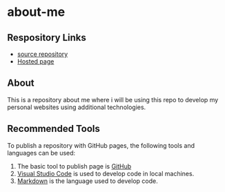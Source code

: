 # about-me
## Respository Links
- [source repository](https://github.com/Sindhujav18/about-me)
- [Hosted page](https://sindhujav18.github.io/about-me/)
## About
This is a repository about me where i will be using this repo to develop my personal websites using additional technologies.
## Recommended Tools
To publish a repository with GitHub pages, the following tools and languages can be used:
1. The basic tool to publish page is [GitHub](https://github.com)
2. [Visual Studio Code](https://code.visualstudio.com/) is used to develop code in local machines.
3. [Markdown](https://github.com/ssimpkin/getting-started-with-markdown) is the language used to develop code.

